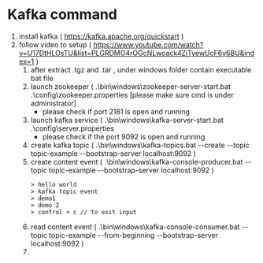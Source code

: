 # Kafka command

1. install kafka ( https://kafka.apache.org/quickstart )
2. follow video to setup ( https://www.youtube.com/watch?v=U17DtHLOsTU&list=PLGRDMO4rOGcNLwoack4ZiTyewUcF6y6BU&index=1 )
    1. after extract .tgz and .tar , under windows folder contain executable bat file
    2. launch zookeeper ( .\bin\windows\zookeeper-server-start.bat .\config\zookeeper.properties    [please make sure cmd is under administrator]
       + please check if port 2181 is open and running
    3. launch kafka service ( .\bin\windows\kafka-server-start.bat .\config\server.properties
        + please check if the port 9092 is open and running
    4. create kafka topic ( .\bin\windows\kafka-topics.bat --create --topic topic-example --bootstrap-server localhost:9092 )
    5. create content event ( .\bin\windows\kafka-console-producer.bat --topic topic-example --bootstrap-server localhost:9092 )
        ````
        > hello world
        > kafka topic event
        > demo1
        > demo 2
        > control + c // to exit input
        ````
    6. read content event ( .\bin\windows\kafka-console-consumer.bat --topic topic-example --from-beginning --bootstrap-server localhost:9092 )
    7. 

